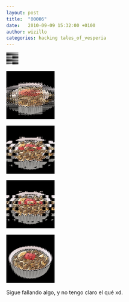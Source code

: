 ```yaml
---
layout: post
title:  "00006"
date:   2010-09-09 15:32:00 +0100
author: wizillo
categories: hacking tales_of_vesperia
---
```


![](/img/2010/09/unswizzle.png)

![](/img/2010/09/try0.png)

![](/img/2010/09/try1.png)

![](/img/2010/09/try2.png)

![](/img/2010/09/try3.png)

Sigue fallando algo, y no tengo claro el qué xd.